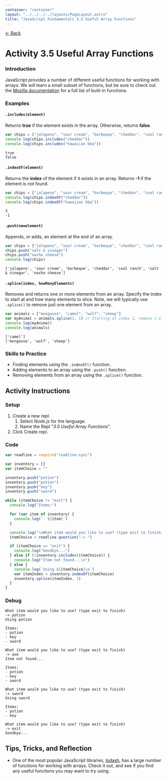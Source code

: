 ```yaml
---
container: "container"
layout: "../../../../layouts/PageLayout.astro"
title: "JavaScript Fundamentals 3.5 Useful Array Functions"
---
```


[← Back](/comp-sci/javascript/)

# Activity 3.5 Useful Array Functions

### Introduction

JavaScript provides a number of different useful functions for working with arrays. We will learn a small subset of functions, but be sure to check out the [Mozilla documentation](https://developer.mozilla.org/en-US/docs/Web/JavaScript/Reference/Global_Objects/Array#Instance_methods) for a full list of built-in functions.

### Examples

#### `.includes(element)`

Returns **true** if the element exists in the array. Otherwise, returns **false**.

```js
var chips = ["jalapeno", "sour cream", "barbeque", "cheddar", "cool ranch"]
console.log(chips.includes("cheddar"))
console.log(chips.includes("hawaiian bbq"))
```

```shell
true
false
```

#### `.indexOf(element)`

Returns the **index** of the element if it exists in an array. Returns **-1** if the element is not found.

```js
var chips = ["jalapeno", "sour cream", "barbeque", "cheddar", "cool ranch"]
console.log(chips.indexOf("cheddar"))
console.log(chips.indexOf("hawaiian bbq"))
```

```shell
3
-1
```

#### `.push(newelement)`

Appends, or adds, an element at the end of an array.

```js
var chips = ["jalapeno", "sour cream", "barbeque", "cheddar", "cool ranch"]
chips.push("salt & vinegar")
chips.push("nacho cheese")
console.log(chips)
```

```shell
['jalapeno', 'sour cream', 'barbeque', 'cheddar', 'cool ranch', 'salt & vinegar', 'nacho cheese']
```

#### `.splice(index, howManyElements)`

Removes and returns one or more elements from an array. Specify the index to start at and how many elements to slice. Note, we will typically use `.splice()` to remove just one element from an array.

```js
var animals = ["mongoose", "camel", "wolf", "sheep"]
var myAnimal = animals.splice(1, 1) // Starting at index 1, remove 1 element
console.log(myAnimal)
console.log(animals)
```

```shell
['camel']
['mongoose', 'wolf', 'sheep']
```

### Skills to Practice

- Finding elements using the `.indexOf()` function.
- Adding elements to an array using the `.push()` function.
- Removing elements from an array using the `.splice()` function.

## Activity Instructions

### Setup

1. Create a new repl.
   1. Select _Node.js_ for the language.
   2. Name the Repl "_3.5 Useful Array Functions_".
2. Click Create repl.

### Code

```javascript
var readline = require("readline-sync")

var inventory = []
var itemChoice = ""

inventory.push("potion")
inventory.push("potion")
inventory.push("key")
inventory.push("sword")

while (itemChoice != "exit") {
  console.log("Items:")

  for (var item of inventory) {
    console.log(`- ${item}`)
  }

  console.log("\nWhat item would you like to use? (type exit to finish)")
  itemChoice = readline.question("-> ")

  if (itemChoice == "exit") {
    console.log("Goodbye...")
  } else if (!inventory.includes(itemChoice)) {
    console.log("Item not found...\n")
  } else {
    console.log(`Using ${itemChoice}\n`)
    var itemIndex = inventory.indexOf(itemChoice)
    inventory.splice(itemIndex, 1)
  }
}
```

### Debug

```
What item would you like to use? (type exit to finish)
-> potion
Using potion

Items:
- potion
- key
- sword

What item would you like to use? (type exit to finish)
-> axe
Item not found...

Items:
- potion
- key
- sword

What item would you like to use? (type exit to finish)
-> sword
Using sword

Items:
- potion
- key

What item would you like to use? (type exit to finish)
-> exit
Goodbye...
```

## Tips, Tricks, and Reflection

- One of the most popular JavaScript libraries, [lodash](https://lodash.com/), has a large number of functions for working with arrays. Check it out, and see if you find any useful functions you may want to try using.
